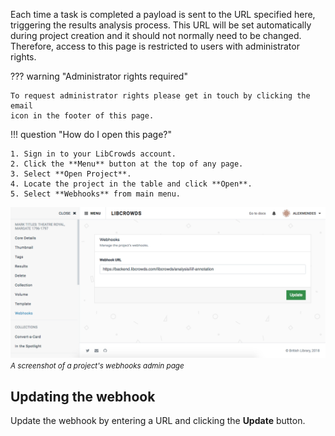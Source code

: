 Each time a task is completed a payload is sent to the URL specified here,
triggering the results analysis process. This URL will be set automatically
during project creation and it should not normally need to be changed.
Therefore, access to this page is restricted to users with administrator
rights.

??? warning "Administrator rights required"

    To request administrator rights please get in touch by clicking the email
    icon in the footer of this page.

!!! question "How do I open this page?"

    1. Sign in to your LibCrowds account.
    2. Click the **Menu** button at the top of any page.
    3. Select **Open Project**.
    4. Locate the project in the table and click **Open**.
    5. Select **Webhooks** from main menu.

![A screenshot of a project's webhooks admin page](/assets/img/project/webhooks.png?raw=true)
<br><small>*A screenshot of a project's webhooks admin page*</small>

## Updating the webhook

Update the webhook by entering a URL and clicking the **Update** button.
